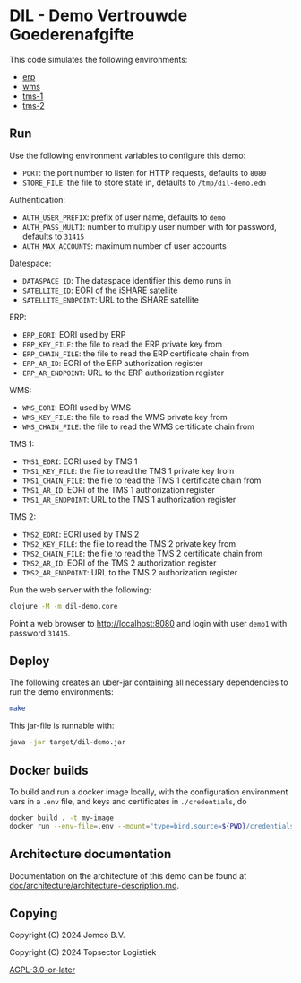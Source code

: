 <!--
SPDX-FileCopyrightText: 2024 Jomco B.V.
SPDX-FileCopyrightText: 2024 Topsector Logistiek
SPDX-FileContributor: Joost Diepenmaat <joost@jomco.nl
SPDX-FileContributor: Remco van 't Veer <remco@jomco.nl>

SPDX-License-Identifier: AGPL-3.0-or-later
-->

# DIL - Demo Vertrouwde Goederenafgifte

This code simulates the following environments:

- [erp](http://localhost:8080/erp/)
- [wms](http://localhost:8080/wms/)
- [tms-1](http://localhost:8080/tms-1/)
- [tms-2](http://localhost:8080/tms-2/)


## Run

Use the following environment variables to configure this demo:

- `PORT`: the port number to listen for HTTP requests, defaults to `8080`
- `STORE_FILE`: the file to store state in, defaults to `/tmp/dil-demo.edn`

Authentication:

- `AUTH_USER_PREFIX`: prefix of user name, defaults to `demo`
- `AUTH_PASS_MULTI`: number to multiply user number with for password, defaults to `31415`
- `AUTH_MAX_ACCOUNTS`: maximum number of user accounts

Datespace:

- `DATASPACE_ID`: The dataspace identifier this demo runs in
- `SATELLITE_ID`: EORI of the iSHARE satellite
- `SATELLITE_ENDPOINT`: URL to the iSHARE satellite

ERP:

- `ERP_EORI`: EORI used by ERP
- `ERP_KEY_FILE`: the file to read the ERP private key from
- `ERP_CHAIN_FILE`: the file to read the ERP certificate chain from
- `ERP_AR_ID`: EORI of the ERP authorization register
- `ERP_AR_ENDPOINT`: URL to the ERP authorization register

WMS:

- `WMS_EORI`: EORI used by WMS
- `WMS_KEY_FILE`: the file to read the WMS private key from
- `WMS_CHAIN_FILE`: the file to read the WMS certificate chain from

TMS 1:

- `TMS1_EORI`: EORI used by TMS 1
- `TMS1_KEY_FILE`: the file to read the TMS 1 private key from
- `TMS1_CHAIN_FILE`: the file to read the TMS 1 certificate chain from
- `TMS1_AR_ID`: EORI of the TMS 1 authorization register
- `TMS1_AR_ENDPOINT`: URL to the TMS 1 authorization register

TMS 2:

- `TMS2_EORI`: EORI used by TMS 2
- `TMS2_KEY_FILE`: the file to read the TMS 2 private key from
- `TMS2_CHAIN_FILE`: the file to read the TMS 2 certificate chain from
- `TMS2_AR_ID`: EORI of the TMS 2 authorization register
- `TMS2_AR_ENDPOINT`: URL to the TMS 2 authorization register

Run the web server with the following:

```sh
clojure -M -m dil-demo.core
```

Point a web browser to [http://localhost:8080](http://localhost:8080) and login with user `demo1` with password `31415`.

## Deploy

The following creates an uber-jar containing all necessary dependencies to run the demo environments:

```sh
make
```

This jar-file is runnable with:

```sh
java -jar target/dil-demo.jar
```

## Docker builds

To build and run a docker image locally, with the configuration environment vars in a `.env` file, and keys and certificates in `./credentials`, do

```sh
docker build . -t my-image
docker run --env-file=.env --mount="type=bind,source=${PWD}/credentials,destination=/credentials" -p8080:8080 my-image
```

## Architecture documentation

Documentation on the architecture of this demo can be found at
[doc/architecture/architecture-description.md](doc/architecture/architecture-description.md).

## Copying

Copyright (C) 2024 Jomco B.V.

Copyright (C) 2024 Topsector Logistiek

[AGPL-3.0-or-later](LICENSES/AGPL-3.0-or-later.txt)
